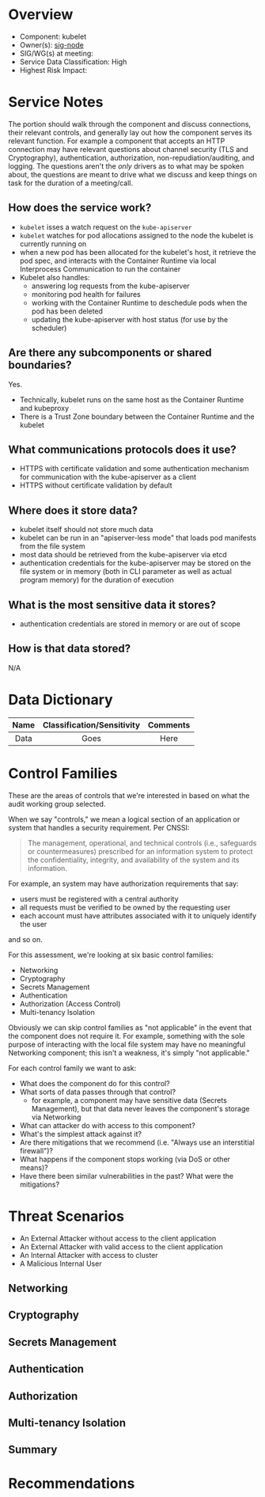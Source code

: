 # Overview

- Component: kubelet
- Owner(s): [sig-node](https://github.com/kubernetes/community/tree/master/sig-node)
- SIG/WG(s) at meeting:
- Service Data Classification: High
- Highest Risk Impact:

# Service Notes

The portion should walk through the component and discuss connections, their relevant controls, and generally lay out how the component serves its relevant function. For example
a component that accepts an HTTP connection may have relevant questions about channel security (TLS and Cryptography), authentication, authorization, non-repudiation/auditing,
and logging. The questions aren't the *only* drivers as to what may be spoken about, the questions are meant to drive what we discuss and keep things on task for the duration
of a meeting/call.

## How does the service work?

- `kubelet` isses a watch request on the `kube-apiserver`
- `kubelet` watches for pod allocations assigned to the node the kubelet is currently running on
- when a new pod has been allocated for the kubelet's host, it retrieve the pod spec, and interacts with the Container Runtime via local Interprocess Communication to run the container
- Kubelet also handles:
  - answering log requests from the kube-apiserver
  - monitoring pod health for failures
  - working with the Container Runtime to deschedule pods when the pod has been deleted
  - updating the kube-apiserver with host status (for use by the scheduler)

## Are there any subcomponents or shared boundaries?

Yes.

- Technically, kubelet runs on the same host as the Container Runtime and kubeproxy
- There is a Trust Zone boundary between the Container Runtime and the kubelet

## What communications protocols does it use?

- HTTPS with certificate validation and some authentication mechanism for communication with the kube-apiserver as a client
- HTTPS without certificate validation by default 

## Where does it store data?

- kubelet itself should not store much data
- kubelet can be run in an "apiserver-less mode" that loads pod manifests from the file system
- most data should be retrieved from the kube-apiserver via etcd
- authentication credentials for the kube-apiserver may be stored on the file system or in memory (both in CLI parameter as well as actual program memory) for the duration of execution

## What is the most sensitive data it stores?

- authentication credentials are stored in memory or are out of scope

## How is that data stored?

N/A

# Data Dictionary

| Name | Classification/Sensitivity | Comments |
| :--: | :--: | :--: |
| Data | Goes | Here |

# Control Families 

These are the areas of controls that we're interested in based on what the audit working group selected. 

When we say "controls," we mean a logical section of an application or system that handles a security requirement. Per CNSSI:

> The management, operational, and technical controls (i.e., safeguards or countermeasures) prescribed for an information system to protect the confidentiality, integrity, and availability of the system and its information.

For example, an system may have authorization requirements that say:

- users must be registered with a central authority
- all requests must be verified to be owned by the requesting user
- each account must have attributes associated with it to uniquely identify the user

and so on. 

For this assessment, we're looking at six basic control families:

- Networking
- Cryptography
- Secrets Management
- Authentication
- Authorization (Access Control)
- Multi-tenancy Isolation

Obviously we can skip control families as "not applicable" in the event that the component does not require it. For example,
something with the sole purpose of interacting with the local file system may have no meaningful Networking component; this
isn't a weakness, it's simply "not applicable."

For each control family we want to ask:

- What does the component do for this control?
- What sorts of data passes through that control? 
  - for example, a component may have sensitive data (Secrets Management), but that data never leaves the component's storage via Networking
- What can attacker do with access to this component?
- What's the simplest attack against it?
- Are there mitigations that we recommend (i.e. "Always use an interstitial firewall")?
- What happens if the component stops working (via DoS or other means)?
- Have there been similar vulnerabilities in the past? What were the mitigations?

# Threat Scenarios

- An External Attacker without access to the client application
- An External Attacker with valid access to the client application
- An Internal Attacker with access to cluster
- A Malicious Internal User

## Networking

## Cryptography

## Secrets Management

## Authentication

## Authorization

## Multi-tenancy Isolation

## Summary

# Recommendations
